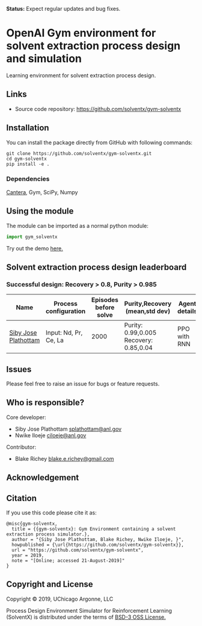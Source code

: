 **Status:** Expect regular updates and bug fixes.

# OpenAI Gym environment for solvent extraction process design and simulation

Learning environment for solvent extraction process design.

## Links
* Source code repository: https://github.com/solventx/gym-solventx

## Installation
You can install the package directly from GitHub with following commands:
```
git clone https://github.com/solventx/gym-solventx.git
cd gym-solventx
pip install -e .
```

### Dependencies  
[Cantera](https://cantera.org/install/conda-install.html), Gym, SciPy, Numpy

## Using the module
The module can be imported as a normal python module: 

```python
import gym_solventx
```

Try out the demo [here.](https://github.com/solventx/gym-solventx/blob/master/demo.ipynb)

## Solvent extraction process design leaderboard
### Successful design: Recovery > 0.8, Purity > 0.985

|Name| Process configuration| Episodes before solve | Purity,Recovery (mean,std dev) | Agent details | Train script |
|--------------|-----------------------|----------|----------|-------|-------|
| [Siby Jose Plathottam](https://github.com/sibyjackgrove) | Input: Nd, Pr, Ce, La | 2000 | Purity: 0.99,0.005          Recovery: 0.85,0.04 |PPO with RNN||

## Issues
Please feel free to raise an issue for bugs or feature requests.

## Who is responsible?
Core developer:  
- Siby Jose Plathottam splathottam@anl.gov 
- Nwike Iloeje ciloeje@anl.gov  

Contributor:  
- Blake Richey blake.e.richey@gmail.com  

## Acknowledgement  

## Citation
If you use this code please cite it as:

```
@misc{gym-solventx,
  title = {{gym-solventx}: Gym Environment containing a solvent extraction process simulator.},
  author = "{Siby Jose Plathottam, Blake Richey, Nwike Iloeje, }",
  howpublished = {\url{https://github.com/solventx/gym-solventx}},
  url = "https://github.com/solventx/gym-solventx",
  year = 2019,
  note = "[Online; accessed 21-August-2019]"
}
```

## Copyright and License  
Copyright © 2019, UChicago Argonne, LLC

Process Design Environment Simulator for Reinforcement Learning (SolventX) is distributed under the terms of [BSD-3 OSS License.](LICENSE.md)
